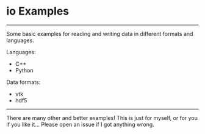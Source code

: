 # io Examples
---

Some basic examples for reading and writing data in different formats and languages.

Languages:
- C++
- Python

Data formats:
- vtk
- hdf5

---

There are many other and better examples! This is just for myself, or for you if you like it...
Please open an issue if I got anything wrong.
